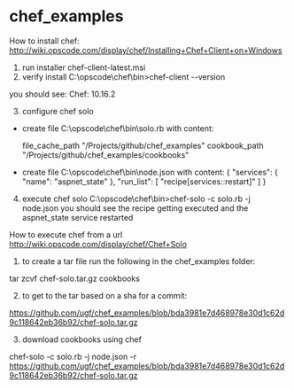chef_examples
=============

How to install chef:
http://wiki.opscode.com/display/chef/Installing+Chef+Client+on+Windows

1. run installer
  chef-client-latest.msi
2. verify install
  C:\opscode\chef\bin>chef-client --version

  you should see: Chef: 10.16.2

3. configure chef solo
 - create file C:\opscode\chef\bin\solo.rb with content:

   file_cache_path "/Projects/github/chef_examples"
   cookbook_path "/Projects/github/chef_examples/cookbooks"

  - create file C:\opscode\chef\bin\node.json with content:
    {
      "services": {
        "name": "aspnet_state"
      },
      "run_list": [
        "recipe[services::restart]"
      ]
    }

4. execute chef solo
  C:\opscode\chef\bin>chef-solo -c solo.rb -j node.json
  you should see the recipe getting executed and the aspnet_state service restarted

How to execute chef from a url
http://wiki.opscode.com/display/chef/Chef+Solo

1. to create a tar file  run the following in the chef_examples folder:

  tar zcvf chef-solo.tar.gz cookbooks

2. to get to the tar based on a sha for a commit:

  https://github.com/ugf/chef_examples/blob/bda3981e7d468978e30d1c62d9c118642eb36b92/chef-solo.tar.gz

3. download cookbooks using chef

  chef-solo -c solo.rb -j node.json  -r https://github.com/ugf/chef_examples/blob/bda3981e7d468978e30d1c62d9c118642eb36b92/chef-solo.tar.gz
